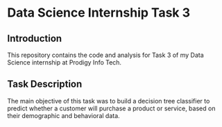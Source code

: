 # Data Science Internship Task 3
## Introduction
This repository contains the code and analysis for Task 3 of my Data Science internship at Prodigy Info Tech.
## Task Description
The main objective of this task was to build a decision tree classifier to predict whether a customer will purchase a product or service, based on their demographic and behavioral data.
